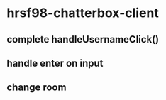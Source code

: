 # hrsf98-chatterbox-client

## complete handleUsernameClick()
## handle enter on input
## change room

